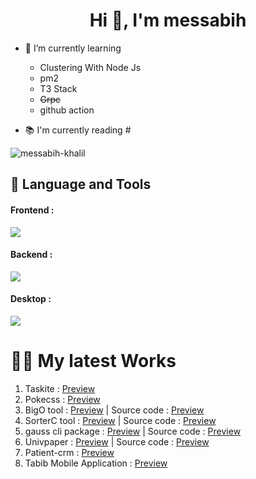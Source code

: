 <h1 align="center">Hi 👋, I'm messabih</h1>

- 🌱 I’m currently learning 
  <ul>
  
    <li>Clustering With Node Js</li>
  
  <li>pm2</li>
  <li>T3 Stack</li>
  <li><s>Grpc</s></li>
  <li>github action</li>

  </ul>

- 📚 I'm currently reading #


<p align="left">
</p>
<div style="display:flex;">
  <span><img align="center" src="https://github-readme-streak-stats.herokuapp.com/?user=messabih-khalil&" alt="messabih-khalil" /></span>
</div>

## 📝 Language and Tools

<div style="padding-right:1rem;"> 
<h4>Frontend : </h4>

<img src="https://skillicons.dev/icons?i=html,css,js,typescript,react,redux,vue,nuxt,vite,svelte,sass,bootstrap,tailwind,xd,ps,ai,figma">

<h4>Backend : </h4>

<img src="https://skillicons.dev/icons?i=python,django,fastapi,js,nodejs,express,sqlite,mysql,postgres,mongodb,bash,vim,docker">
</div>

<h4>Desktop : </h4>

<img src="https://skillicons.dev/icons?i=electron">
</div>

<h1>👨‍💻 My latest Works</h1>

<div>
  <ol style="padding-right:.5rem;">
    <li>Taskite : <a href="https://github.com/messabih-khalil/taskite" target=blank>Preview</a></li>
    <li>Pokecss : <a href="https://pokecss.vercel.app/" target=blank>Preview</a></li>
    <li>BigO tool : <a href="https://bigotool.vercel.app/" target=blank>Preview</a> | Source code : <a href="https://github.com/messabih-khalil/BigO-tool" target=blank>Preview</a></li>
    <li>SorterC tool : <a href="https://sorterc.herokuapp.com/" target=blank>Preview</a> | Source code : <a href="https://github.com/messabih-khalil/SorterC" target=blank>Preview</a></li>
    <li>gauss cli package : <a href="https://pypi.org/project/gauss-cli/" target=blank>Preview</a> | Source code : <a href="https://github.com/messabih-khalil/gaussCli" target=blank>Preview</a></li>
    <li>Univpaper : <a href="https://univpaper.vercel.app/" target=blank>Preview</a> | Source code : <a href="https://github.com/messabih-khalil/univpaper" target=blank>Preview</a></li>
    <li>Patient-crm : <a href="https://github.com/messabih-khalil/patient-crm" target=blank>Preview</a></li>
    <li>Tabib Mobile Application : <a href="https://github.com/messabih-khalil/tabib-app" target=blank>Preview</a></li>
    
  </ol>
 
</div>

